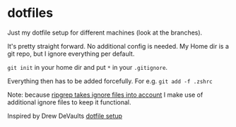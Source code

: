 # dotfiles

Just my dotfile setup for different machines (look at the branches).

It's pretty straight forward. No additional config is needed.
My Home dir is a git repo, but I ignore everything per default.

`git init` in your home dir and put `*` in your `.gitignore`.

Everything then has to be added forcefully.
For e.g. `git add -f .zshrc`

Note: because [ripgrep takes ignore files into account](https://github.com/BurntSushi/ripgrep/issues/645) I make use of additional ignore files to keep it functional.

Inspired by Drew DeVaults [dotfile setup](https://drewdevault.com/2019/12/30/dotfiles.html)

